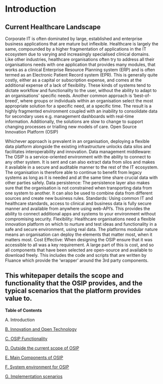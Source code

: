 Introduction
============

Current Healthcare Landscape
------------------

Corporate IT is often dominated by large, established and enterprise business applications that are mature but inflexible. Healthcare is largely the same, compounded by a higher fragmentation of applications in the IT ecosystem due to varying and increasingly specialised clinical domains.
Like other industries, healthcare organisations often try to address all their organisations needs with one application that provides many modules, that works as a clinical Enterprise Resource Planning system (ERP) and is often termed as an Electronic Patient Record system (EPR). This is generally quite costly, either as a capital or subscription expense, and comes at the additional expense of a lack of flexibility. These kinds of systems tend to dictate workflow and functionality to the user, without the ability to adapt to an organisations' specific needs.
Another common approach is ‘best-of-breed', where groups or individuals within an organisation select the most appropriate solution for a specific need, at a specific time. The result is a highly fragmented environment coupled with an inability to consolidate data for secondary uses e.g. management dashboards with real-time information. Additionally, the solutions are slow to change to support changing processes or trialling new models of care.
Open Source Innovation Platform (OSIP)

Whichever approach is prevalent in an organisation, deploying a flexible data platform alongside the existing infrastructure unlocks data silos and facilitates interoperability and innovation. 
Data management middleware: The OSIP is a service-oriented environment with the ability to connect to any other system. It is sent and can also extract data from silos and makes it available in a secure and auditable manner to the rest of the IT ecosystem. The organisation is therefore able to continue to benefit from legacy systems as long as it is needed and at the same time share crucial data with other parties safely.
Data persistence: The persistence layer also makes sure that the organisation is not constrained when transporting data from one system to another. It can also be used to combine data from different sources and create new business rules.
Standards: Using common IT and healthcare standards, access to clinical and business data is fully secure manner and available from anywhere using web-API’s. This provides the ability to connect additional apps and systems to your environment without compromising security.
Flexibility: Healthcare organisations need a flexible innovation platform on which to nurture and test ideas and functionality in a safe and secure environment, using real data. The platforms modular nature means an organisation can deploy the elements that matter most, when it matters most. 
Cost Effective: When designing the OSIP ensure that it was accessible to all was a key requirement. A large part of this is cost, and so all components that have been selected are open-source and available to download freely. This includes the code and scripts that are written by Fluance which provide the ‘wrapper’ around the 3rd party components. 

This whitepaper details the scope and functionality that the OSIP provides, and the typical scenarios that the platform provides value to. 
 
----

**Table of Contents**

A. Introduction

[B. Innovation and Open Technology](white_paper/B_innovation_and_open_technology.md)

[C. OSIP Functionality](white_paper/C_osip_functionality.md)

[D. Outside the current scope of OSIP](white_paper/D_outside_the_current_scope_of_osip.md)

[E. Main Components of OSIP](white_paper/E_main_components_of_osip.md)

[F. System environment for OSIP](white_paper/F_system_environment_for_osip.md)

[G. Implementation scenarios](white_paper/G_implementation_scenarios.md)
